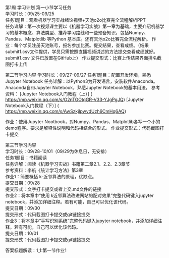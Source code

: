 第1周 学习计划
第一小节学习任务    
学习时长：09/25-09/25  
任务1题目：观看机器学习实战绪论视频+天池o2o比赛完全流程解析PPT  
任务详解：第一次视频课主要以《机器学习实战》第一章为基础，主要介绍机器学习的基本概念、算法类型、推荐学习路线和一些预备知识，包括Numpy、Pandas、Matplotlib 等Python 基本库。还有天池o2o比赛完全流程解析。
作业：每个学员注册天池账号，报名参加比赛。提交结果，查看成绩。（结果 submit1.csv文件提供，学员只需按照直播视频讲述的方法提交查看成绩就好。submit1.csv 文件已放置在GitHub上）
作业提交形式：比赛上传结果界面排名截图打卡上传  

第二节学习内容
	学习时长：09/27-09/27
	任务1题目：配置开发环境，熟悉 Jupyter Notebook
任务详解：以Python3为开发语言，安装软件Anaconda。Anaconda自带Jupyter Notebook，熟悉Jupyter Notebook的基本用法。
参考资料：
[Jupyter Notebook入门教程（上）]
( https://mp.weixin.qq.com/s/O2nTGOtqGR-V33-YJgPgJQ)
[Jupyter Notebook入门教程（下）]
(  https://mp.weixin.qq.com/s/AwSzkjlpwvdUzh6CmHq6AQ)
       
作业：使用Jupyter Nootbook，对Numpy、Pandas、Matplotlib各写一个小的demo程序。要求是解释性说明和代码相结合的形式。
作业提交形式：代码截图打卡提交

第三节学习内容  
学习时长：09/28-10/01（09/29为休息日，无安排）  
任务1题目：书籍阅读  
任务详解：阅读《机器学习实战》书籍第二章2.1、2.2、2.3章节  
参考资料：李航《统计学习方法》第3章  
作业1：简要概括 k-近邻算法的原理，优缺点。  
提交日期：09/28  
提交形式：文字打卡提交或者上交.md文件的链接  
作业2：将本章中“使用 k­近邻算法改进网站的配对效果”完整代码键入jupyter notebook，并添加详细注释。若有可能，自己可以优化该代码。  
提交日期：09/30  
提交形式：代码截图打卡提交或git链接提交  
作业3：将本章中“手写识别系统”完整代码键入jupyter notebook，并添加详细注释。若有可能，自己可以优化该代码。  
提交日期：10/01  
提交形式：代码截图打卡提交或git链接提交  






答案标题解读：1_1:第一节作业1
